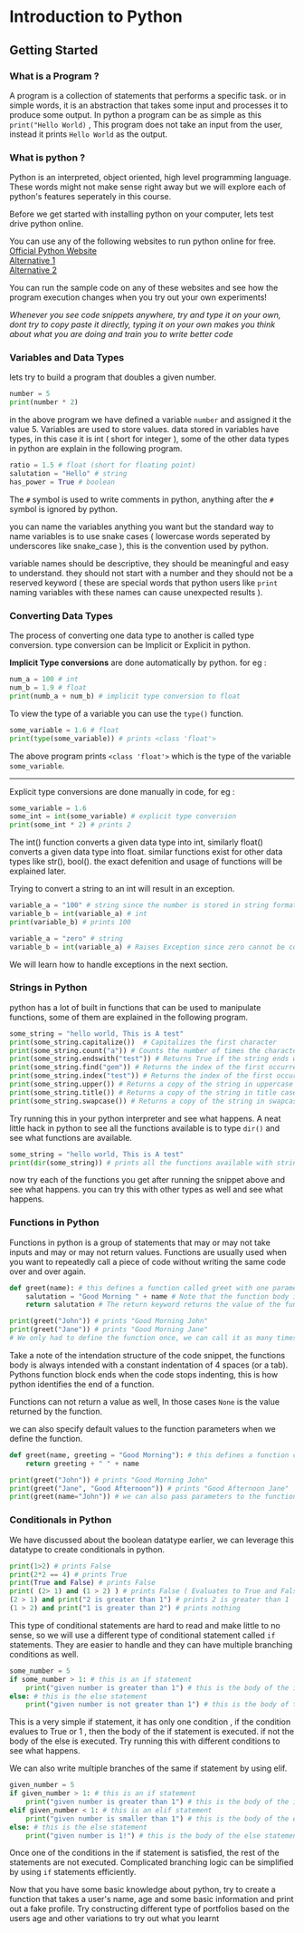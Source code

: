 # Introduction to Python

## Getting Started

### What is a Program ?

A program is a collection of statements that performs a specific task. or in simple words, it is an abstraction that takes some input and processes it to produce some output.
In python a program can be as simple as this `print("Hello World)` , This program does not take an input from the user, instead it prints `Hello World` as the output.

### What is python ?

Python is an interpreted, object oriented, high level programming language. These words might not make sense right away but we will explore each of python's features seperately in this course.

Before we get started with installing python on your computer, lets test drive python online.

You can use any of the following websites to run python online for free.  
[Official Python Website](https://www.python.org/shell/)  
[Alternative 1](https://www.online-python.com/)  
[Alternative 2](https://www.programiz.com/python-programming/online-compiler/)

You can run the sample code on any of these websites and see how the program execution changes when you try out your own experiments!

_Whenever you see code snippets anywhere, try and type it on your own, dont try to copy paste it directly, typing it on your own makes you think about what you are doing and train you to write better code_

### Variables and Data Types

lets try to build a program that doubles a given number.

```python
number = 5
print(number * 2)
```

in the above program we have defined a variable `number` and assigned it the value 5. Variables are used to store values. data stored in variables have types, in this case it is int ( short for integer ), some of the other data types in python are explain in the following program.

```python
ratio = 1.5 # float (short for floating point)
salutation = "Hello" # string
has_power = True # boolean
```

The `#` symbol is used to write comments in python, anything after the `#` symbol is ignored by python.

you can name the variables anything you want but the standard way to name variables is to use snake cases ( lowercase words seperated by underscores like snake_case ), this is the convention used by python.

variable names should be descriptive, they should be meaningful and easy to understand. they should not start with a number and they should not be a reserved keyword ( these are special words that python users like `print` naming variables with these names can cause unexpected results ).

### Converting Data Types

The process of converting one data type to another is called type conversion. type conversion can be Implicit or Explicit in python.

**Implicit Type conversions** are done automatically by python. for eg :

```python
num_a = 100 # int
num_b = 1.9 # float
print(numb_a + num_b) # implicit type conversion to float
```

To view the type of a variable you can use the `type()` function.

```python
some_variable = 1.6 # float
print(type(some_variable)) # prints <class 'float'>
```

The above program prints `<class 'float'>` which is the type of the variable `some_variable`.

---

Explicit type conversions are done manually in code, for eg :

```python
some_variable = 1.6
some_int = int(some_variable) # explicit type conversion
print(some_int * 2) # prints 2
```

The int() function converts a given data type into int, similarly float() converts a given data type into float.
similar functions exist for other data types like str(), bool(). the exact defenition and usage of functions will be explained later.

Trying to convert a string to an int will result in an exception.

```python
variable_a = "100" # string since the number is stored in string format
variable_b = int(variable_a) # int
print(variable_b) # prints 100
```

```python
variable_a = "zero" # string
variable_b = int(variable_a) # Raises Exception since zero cannot be converted to int
```

We will learn how to handle exceptions in the next section.

### Strings in Python

python has a lot of built in functions that can be used to manipulate functions, some of them are explained in the following program.

```python
some_string = "hello world, This is A test"
print(some_string.capitalize())  # Capitalizes the first character
print(some_string.count("a")) # Counts the number of times the character "a" occurs in the string
print(some_string.endswith("test")) # Returns True if the string ends with the substring "test"
print(some_string.find("gem")) # Returns the index of the first occurrence of the substring "gem" and -1 if it does not exist.
print(some_string.index("test")) # Returns the index of the first occurrence of the substring "test" and raises an exception if it does not exist.
print(some_string.upper()) # Returns a copy of the string in uppercase
print(some_string.title()) # Returns a copy of the string in title case
print(some_string.swapcase()) # Returns a copy of the string in swapcase
```

Try running this in your python interpreter and see what happens. A neat little hack in python to see all the functions available is to type `dir()` and see what functions are available.

```python
some_string = "hello world, This is A test"
print(dir(some_string)) # prints all the functions available with strings
```

now try each of the functions you get after running the snippet above and see what happens. you can try this with other types as well and see what happens.

### Functions in Python

Functions in python is a group of statements that may or may not take inputs and may or may not return values. Functions are usually used when you want to repeatedly call a piece of code without writing the same code over and over again.

```python
def greet(name): # this defines a function called greet with one parameter called name
    salutation = "Good Morning " + name # Note that the function body is indented, this is how python identifies the start of a python function
    return salutation # The return keyword returns the value of the function to the caller

print(greet("John")) # prints "Good Morning John"
print(greet("Jane")) # prints "Good Morning Jane"
# We only had to define the function once, we can call it as many times as we want
```

Take a note of the intendation structure of the code snippet, the functions body is always intended with a constant indentation of 4 spaces (or a tab).
Pythons function block ends when the code stops indenting, this is how python identifies the end of a function.

Functions can not return a value as well, In those cases `None` is the value returned by the function.

we can also specify default values to the function parameters when we define the function.

```python
def greet(name, greeting = "Good Morning"): # this defines a function called greet with two parameters called name and greeting
    return greeting + " " + name

print(greet("John")) # prints "Good Morning John"
print(greet("Jane", "Good Afternoon")) # prints "Good Afternoon Jane"
print(greet(name="John")) # we can also pass parameters to the function by name, that way we can change the order of the parameters

```

### Conditionals in Python

We have discussed about the boolean datatype earlier, we can leverage this datatype to create conditionals in python.

```python
print(1>2) # prints False
print(2*2 == 4) # prints True
print(True and False) # prints False
print( (2> 1) and (1 > 2) ) # prints False ( Evaluates to True and False )
(2 > 1) and print("2 is greater than 1") # prints 2 is greater than 1
(1 > 2) and print("1 is greater than 2") # prints nothing
```

This type of conditional statements are hard to read and make little to no sense, so we will use a different type of conditional statement called `if` statements. They are easier to handle and they can have multiple branching conditions as well.

```python
some_number = 5
if some_number > 1: # this is an if statement
    print("given number is greater than 1") # this is the body of the if statement
else: # this is the else statement
    print("given number is not greater than 1") # this is the body of the else statement
```

This is a very simple if statement, it has only one condition , if the condition evalues to True or 1 , then the body of the if statement is executed. if not the body of the else is executed. Try running this with different conditions to see what happens.

We can also write multiple branches of the same if statement by using elif.

```python
given_number = 5
if given_number > 1: # this is an if statement
    print("given number is greater than 1") # this is the body of the if statement
elif given_number < 1: # this is an elif statement
    print("given number is smaller than 1") # this is the body of the elif statement
else: # this is the else statement
    print("given number is 1!") # this is the body of the else statement
```

Once one of the conditions in the if statement is satisfied, the rest of the statements are not executed. Complicated branching logic can be simplified by using `if` statements efficiently.

Now that you have some basic knowledge about python, try to create a function that takes a user's name, age and some basic information and print out a fake profile. Try constructing different type of portfolios based on the users age and other variations to try out what you learnt
